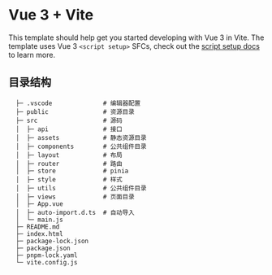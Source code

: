 <!--
 * @Date: 2023-01-31 16:02:26
 * @LastEditors: zzx 452436275@qq.com
 * @LastEditTime: 2023-02-07 15:36:04
 * @FilePath: /easy-vue3-template/README.md
-->
# Vue 3 + Vite

This template should help get you started developing with Vue 3 in Vite. The template uses Vue 3 `<script setup>` SFCs, check out the [script setup docs](https://v3.vuejs.org/api/sfc-script-setup.html#sfc-script-setup) to learn more.


## 目录结构
```
  ├─ .vscode              # 编辑器配置     
  ├─ public               # 资源目录        
  ├─ src                  # 源码        
  │  ├─ api               # 接口        
  │  ├─ assets            # 静态资源目录        
  │  ├─ components        # 公共组件目录        
  │  ├─ layout            # 布局        
  │  ├─ router            # 路由      
  │  ├─ store             # pinia        
  │  ├─ style             # 样式      
  │  ├─ utils             # 公共组件目录        
  │  ├─ views             # 页面目录        
  │  ├─ App.vue             
  │  ├─ auto-import.d.ts  # 自动导入     
  │  └─ main.js              
  ├─ README.md               
  ├─ index.html              
  ├─ package-lock.json       
  ├─ package.json            
  ├─ pnpm-lock.yaml          
  └─ vite.config.js          
```